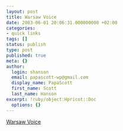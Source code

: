 ```yaml
---
layout: post
title: Warsaw Voice
date: 2003-06-01 20:06:31.000000000 +02:00
categories:
- quick links
tags: []
status: publish
type: post
published: true
meta: {}
author:
  login: shanson
  email: papascott-wp@gmail.com
  display_name: PapaScott
  first_name: Scott
  last_name: Hanson
excerpt: !ruby/object:Hpricot::Doc
  options: {}
---
```

<p><a title="English language newspaper, looks worthwhile at first glance" href="http://www.warsawvoice.pl/">Warsaw Voice</a></p>
